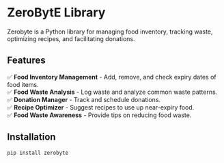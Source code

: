 # ZeroBytE Library

Zerobyte is a Python library for managing food inventory, tracking waste, optimizing recipes, and facilitating donations.

## Features
✅ **Food Inventory Management** - Add, remove, and check expiry dates of food items.  
✅ **Food Waste Analysis** - Log waste and analyze common waste patterns.  
✅ **Donation Manager** - Track and schedule donations.  
✅ **Recipe Optimizer** - Suggest recipes to use up near-expiry food.  
✅ **Food Waste Awareness** - Provide tips on reducing food waste.


## Installation
```bash
pip install zerobyte
